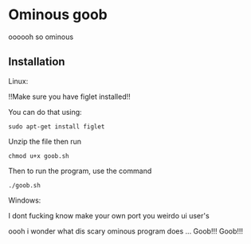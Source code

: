 # Ominous goob

oooooh so ominous

 ## Installation
Linux:

!!Make sure you have figlet installed!!

You can do that using:

 ```
sudo apt-get install figlet
```

 Unzip the file then run

 
 ```
chmod u+x goob.sh
```

Then to run the program, use the command 

 ```
./goob.sh
```
Windows:

I dont fucking know make your own port you weirdo ui user's

oooh i wonder what dis scary ominous program does ... 
Goob!!!
Goob!!!
